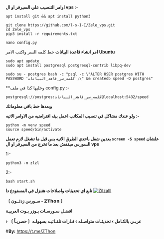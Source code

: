 **اوامر التنصيب علي السيرفر او ال vps** :-
```
apt install git && apt install python3
```
```
git clone https://github.com/l-s-I-I/Zele_vps.git
cd Zele_vps
pip3 install -r requirements.txt
```

```
nano config.py
```
**امر انشاء قاعدة البيانات** حط كلمه السر واكتب الامر 
**Ubuntu**
```
sudo apt update
sudo apt install postgresql postgresql-contrib libpq-dev
```
```
sudo su - postgres bash -c "psql -c \"ALTER USER postgres WITH PASSWORD 'كلمه_سر_قاهد_البيانات';\" && createdb speed -O postgres"
```
**وخليها كذا في ملف config.py :- 

```postgresql://postgres:كلمه_سر_قاهد_البيانات@localhost:5432/speed```

__وبعدها حط باقي معلوماتك__ 

 **ولو عندك مشاكل في تنصيب المكاتب اعمل بيئه افتراضيه من الاوامر الاتيه :-** 
 ```
 python -m venv speed
source speed/bin/activate
``` 

**بعدين شغل باحدي الطرق الاتيه بس قبل ما تشغل لازم تعمل ```screen -S speed``` علشان السورس ميقفش بعد ما تخرج من السيرفر او ال vps**

1:-
```
python3 -m zlzl
```
2:- 
```
bash start.sh
```

**تابع اي تحديثات واصلاحات هتنزل في المستودع دا**
<a href="https://ibb.co/sv7XrcH"><img src="https://i.ibb.co/sv7XrcH/Zilzalll.jpg" alt="Zilzalll" border="0"></a>

**〔 سـورس زدثــون - 𝗭𝗧𝗵𝗼𝗻 〕**

**افضـل سـورسـات يـوزر بـوت العربيـة**

**› عربـي بالكـامل › تحديثـات متواصـله › فـارات تلقـائيـه بسهولـه〔 حصريـاً 〕** 

#**By:** https://t.me/ZThon


